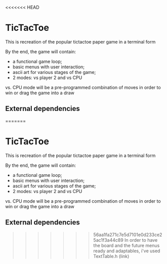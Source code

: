 <<<<<<< HEAD
# TicTacToe

This is recreation of the popular tictactoe paper game in a terminal form

By the end, the game will contain:

- a functional game loop;
- basic menus with user interaction;
- ascii art for various stages of the game;
- 2 modes: vs player 2 and vs CPU

vs. CPU mode will be a pre-programmed combination of moves in order to win or drag the game into a draw

## External dependencies
=======
# TicTacToe

This is recreation of the popular tictactoe paper game in a terminal form

By the end, the game will contain:

- a functional game loop;
- basic menus with user interaction;
- ascii art for various stages of the game;
- 2 modes: vs player 2 and vs CPU

vs. CPU mode will be a pre-programmed combination of moves in order to win or drag the game into a draw

## External dependencies
>>>>>>> 56aa1fa271c7e5d7101e0d233ce25ac1f3a44c89
In order to have the board and the future menus ready and adaptables, i've used TextTable.h (link)